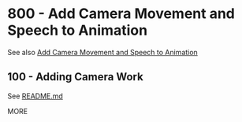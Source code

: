 # 800 - Add Camera Movement and Speech to Animation

See also [Add Camera Movement and Speech to Animation](https://tips.clip-studio.com/en-us/articles/1383)

## 100 - Adding Camera Work

See [README.md](./100/README.md)

MORE
